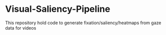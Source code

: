 # Visual-Saliency-Pipeline
This repository hold code to generate fixation/saliency/heatmaps from gaze data for videos 
